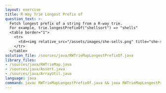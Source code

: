 ```yaml
---
layout: exercise
title: R-Way Trie Longest Prefix of
question_text: >-
  Fetch longest prefix of a string from a R-way trie.
  For example, trie.longestPrefixOf("shellsort") => "shells"
  <table border="1">
    <tr>
      <td><img relative_src="/assets/images/she-sells.png" title="she-sells" style="height:70%; width:auto;"></td>
    </tr>
  </table>
solution_file: /sources/java/RWTrieMapLongestPrefixOf.java
library_files:
- /sources/java/RWTrieMap.java
- /sources/java/Assert.java
- /sources/java/ArrayUtil.java
language: java
command: javac RWTrieMapLongestPrefixOf.java && java RWTrieMapLongestPrefixOf
---
```

